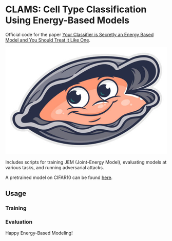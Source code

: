 # CLAMS: Cell Type Classification Using Energy-Based Models

Official code for the paper [Your Classifier is Secretly an Energy Based Model and You Should Treat it Like One](https://arxiv.org/abs/1912.03263).

![clams](figs/clams.jpg)

Includes scripts for training JEM (Joint-Energy Model), evaluating models at various tasks, and running adversarial attacks.

A pretrained model on CIFAR10 can be found [here](http://www.cs.toronto.edu/~wgrathwohl/CIFAR10_MODEL.pt).


## Usage
### Training

### Evaluation
 

Happy Energy-Based Modeling! 
